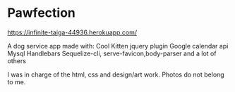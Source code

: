 # Pawfection

https://infinite-taiga-44936.herokuapp.com/

A dog service app made with:
Cool Kitten jquery plugin
Google calendar api
Mysql
Handlebars
Sequelize-cli, serve-favicon,body-parser and a lot of others

I was in charge of the html, css and design/art work. Photos do not belong to me.
